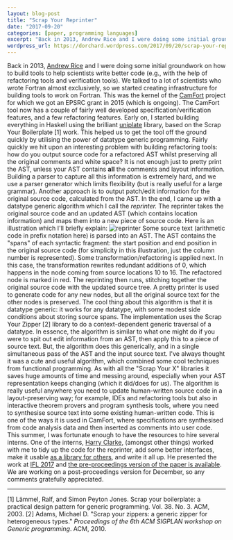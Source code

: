```yaml
---
layout: blog-post
title: "Scrap Your Reprinter"
date: "2017-09-20"
categories: [paper, programming languages]
excerpt: "Back in 2013, Andrew Rice and I were doing some initial groundwork on how to build tools to help scientists write better code (e.g., with the help of refactoring tools and verification tools). We talked to a lot of scientists who wrote Fortran almost exclusively, so we started creating infrastructure..."
wordpress_url: https://dorchard.wordpress.com/2017/09/20/scrap-your-reprinter/
---
```


Back in 2013, [Andrew Rice](http://www.cl.cam.ac.uk/~acr31/) and I were doing some initial groundwork on how to build tools to help scientists write better code (e.g., with the help of refactoring tools and verification tools). We talked to a lot of scientists who wrote Fortran almost exclusively, so we started creating infrastructure for building tools to work on Fortran. This was the kernel of the [CamFort](http://camfort.github.io) project for which we got an EPSRC grant in 2015 (which is ongoing). The CamFort tool now has a couple of fairly well developed specification/verification features, and a few refactoring features. Early on, I started building everything in Haskell using the brilliant [uniplate](http://hackage.haskell.org/package/uniplate) library, based on the Scrap Your Boilerplate [1] work. This helped us to get the tool off the ground quickly by utilising the power of datatype generic programming. Fairly quickly we hit upon an interesting problem with building refactoring tools: how do you output source code for a refactored AST whilst preserving all the original comments and white space? It is not enough just to pretty print the AST, unless your AST contains **all** the comments and layout information. Building a parser to capture all this information is extremely hard, and we use a parser generator which limits flexibility (but is really useful for a large grammar). Another approach is to output patch/edit information for the original source code, calculated from the AST. In the end, I came up with a datatype generic algorithm which I call the _reprinter._ The reprinter takes the original source code and an updated AST (which contains location information) and maps them into a new piece of source code. Here is an illustration which I'll briefly explain: ![reprinter](https://dorchard.wordpress.com/wp-content/uploads/2017/09/reprinter.png) Some source text (arithmetic code in prefix notation here) is parsed into an AST. The AST contains the "spans" of each syntactic fragment: the start position and end position in the original source code (for simplicity in this illustration, just the column number is represented). Some transformation/refactoring is applied next. In this case, the transformation rewrites redundant additions of 0, which happens in the node coming from source locations 10 to 16. The refactored node is marked in red. The reprinting then runs, stitching together the original source code with the updated source tree. A pretty printer is used to generate code for any new nodes, but all the original source text for the other nodes is preserved. The cool thing about this algorithm is that it is datatype generic: it works for any datatype, with some modest side conditions about storing source spans. The implementation uses the Scrap Your Zipper [2] library to do a context-dependent generic traversal of a datatype. In essence, the algorithm is similar to what one might do if you were to spit out edit information from an AST, then apply this to a piece of source text. But, the algorithm does this generically, and in a single simultaneous pass of the AST and the input source text. I've always thought it was a cute and useful algorithm, which combined some cool techniques from functional programming. As with all the "Scrap Your X" libraries it saves huge amounts of time and messing around, especially when your AST representation keeps changing (which it did/does for us). The algorithm is really useful anywhere you need to update human-written source code in a layout-preserving way; for example, IDEs and refactoring tools but also in interactive theorem provers and program synthesis tools, where you need to synthesise source text into some existing human-written code. This is one of the ways it is used in CamFort, where specifications are synthesised from code analysis data and then inserted as comments into user code. This summer, I was fortunate enough to have the resources to hire several interns. One of the interns, [Harry Clarke](https://github.com/harry-clarke), (amongst other things) worked with me to tidy up the code for the reprinter, add some better interfaces, make it usable [as a library for others](http://hackage.haskell.org/package/reprinter), and write it all up. He presented the work at [IFL 2017](http://iflconference.org/cfp.html) and [the pre-proceedings version of the paper is available](https://www.cs.kent.ac.uk/people/staff/dao7/publ/reprinter2017.pdf). We are working on a post-proceedings version for December, so any comments gratefully appreciated. 

* * *

[1] Lämmel, Ralf, and Simon Peyton Jones. Scrap your boilerplate: a practical design pattern for generic programming. Vol. 38. No. 3. ACM, 2003. [2] Adams, Michael D. "Scrap your zippers: a generic zipper for heterogeneous types."  _Proceedings of the 6th ACM SIGPLAN workshop on Generic programming_. ACM, 2010.
